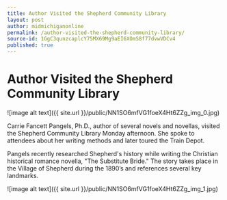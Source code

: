 ```yaml
---
title: Author Visited the Shepherd Community Library
layout: post
author: midmichiganonline
permalink: /author-visited-the-shepherd-community-library/
source-id: 1GgC3qunzcaplcY75MX69Mg9aEI6XOmS8f77dvwVDCv4
published: true
---
```

# Author Visited the Shepherd Community Library

![image alt text]({{ site.url }}/public/NN1SO6mfVG1foeX4Ht6ZZg_img_0.jpg)

Carrie Fancett Pangels, Ph.D., author of several novels and novellas, visited the Shepherd Community Library Monday afternoon. She spoke to attendees about her writing methods and later toured the Train Depot.

Pangels recently researched Shepherd's history while writing the Christian historical romance novella, "The Substitute Bride." The story takes place in the Village of Shepherd during the 1890’s and references several key landmarks. 

![image alt text]({{ site.url }}/public/NN1SO6mfVG1foeX4Ht6ZZg_img_1.jpg)

